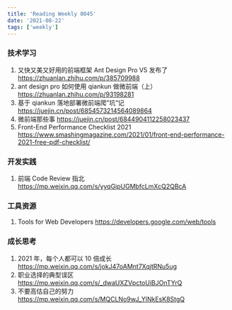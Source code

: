 ```yaml
---
title: 'Reading Weekly 0045'
date: '2021-08-22'
tags: ['weekly']
---
```


### 技术学习

1. 又快又美又好用的前端框架 Ant Design Pro V5 发布了 https://zhuanlan.zhihu.com/p/385709988
2. ant design pro 如何使用 qiankun 做微前端（上）https://zhuanlan.zhihu.com/p/93198281
3. 基于 qiankun 落地部署微前端爬”坑“记 https://juejin.cn/post/6854573214564089864
4. 微前端那些事 https://juejin.cn/post/6844904112258023437
5. Front-End Performance Checklist 2021 https://www.smashingmagazine.com/2021/01/front-end-performance-2021-free-pdf-checklist/

### 开发实践

1. 前端 Code Review 指北 https://mp.weixin.qq.com/s/yyqGipUGMbfcLmXcQ2QBcA

### 工具资源

1. Tools for Web Developers https://developers.google.com/web/tools

### 成长思考

1. 2021 年，每个人都可以 10 倍成长 https://mp.weixin.qq.com/s/jokJ47oAMnt7XqjtRNu5ug
2. 职业选择的典型误区 https://mp.weixin.qq.com/s/_dwaUXZVpctoUiBJOnTYrQ
3. 不要高估自己的努力 https://mp.weixin.qq.com/s/MQCLNo9wJ_YlNkEsK8StgQ
